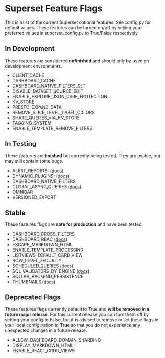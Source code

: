 <!--
Licensed to the Apache Software Foundation (ASF) under one
or more contributor license agreements.  See the NOTICE file
distributed with this work for additional information
regarding copyright ownership.  The ASF licenses this file
to you under the Apache License, Version 2.0 (the
"License"); you may not use this file except in compliance
with the License.  You may obtain a copy of the License at

  http://www.apache.org/licenses/LICENSE-2.0

Unless required by applicable law or agreed to in writing,
software distributed under the License is distributed on an
"AS IS" BASIS, WITHOUT WARRANTIES OR CONDITIONS OF ANY
KIND, either express or implied.  See the License for the
specific language governing permissions and limitations
under the License.
-->
# Superset Feature Flags
This is a list of the current Superset optional features. See config.py for default values. These features can be turned on/off by setting your preferred values in superset_config.py to True/False respectively

## In Development
These features are considered **unfinished** and should only be used on development environments.

- CLIENT_CACHE
- DASHBOARD_CACHE
- DASHBOARD_NATIVE_FILTERS_SET
- DISABLE_DATASET_SOURCE_EDIT
- ENABLE_EXPLORE_JSON_CSRF_PROTECTION
- KV_STORE
- PRESTO_EXPAND_DATA
- REMOVE_SLICE_LEVEL_LABEL_COLORS
- SHARE_QUERIES_VIA_KV_STORE
- TAGGING_SYSTEM
- ENABLE_TEMPLATE_REMOVE_FILTERS

## In Testing
These features are **finished** but currently being tested. They are usable, but may still contain some bugs.

- ALERT_REPORTS: [(docs)](https://superset.apache.org/docs/installation/alerts-reports)
- DYNAMIC_PLUGINS: [(docs)](https://superset.apache.org/docs/installation/running-on-kubernetes)
- DASHBOARD_NATIVE_FILTERS
- GLOBAL_ASYNC_QUERIES [(docs)](https://github.com/apache/superset/blob/master/CONTRIBUTING.md#async-chart-queries)
- OMNIBAR
- VERSIONED_EXPORT

## Stable
These features flags are **safe for production** and have been tested.

- DASHBOARD_CROSS_FILTERS
- DASHBOARD_RBAC [(docs)](https://superset.apache.org/docs/creating-charts-dashboards/first-dashboard#manage-access-to-dashboards)
- ESCAPE_MARKDOWN_HTML
- ENABLE_TEMPLATE_PROCESSING
- LISTVIEWS_DEFAULT_CARD_VIEW
- ROW_LEVEL_SECURITY
- SCHEDULED_QUERIES [(docs)](https://superset.apache.org/docs/installation/alerts-reports)
- SQL_VALIDATORS_BY_ENGINE [(docs)](https://superset.apache.org/docs/installation/sql-templating)
- SQLLAB_BACKEND_PERSISTENCE
- THUMBNAILS [(docs)](https://superset.apache.org/docs/installation/cache)

## Deprecated Flags
These features flags currently default to True and **will be removed in a future major release**. For this current release you can turn them off by setting your config to False, but it is advised to remove or set these flags in your local configuration to **True** so that you do not experience any unexpected changes in a future release.

- ALLOW_DASHBOARD_DOMAIN_SHARDING
- DISPLAY_MARKDOWN_HTML
- ENABLE_REACT_CRUD_VIEWS
